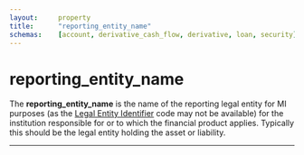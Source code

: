 ```yaml
---
layout:		property
title:		"reporting_entity_name"
schemas:	[account, derivative_cash_flow, derivative, loan, security]
---
```


# reporting_entity_name
The **reporting_entity_name** is the name of the reporting legal entity for MI purposes (as the [Legal Entity Identifier][lei] code may not be available) for the institution responsible for or to which the financial product applies. Typically this should be the legal entity holding the asset or liability.

---
[lei]: https://www.gleif.org/
